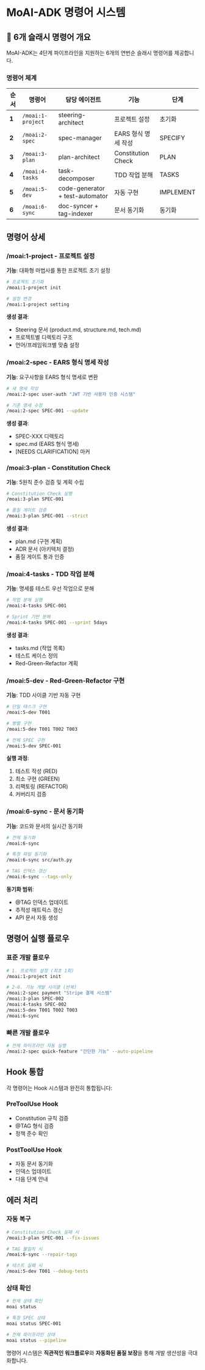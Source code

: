 # MoAI-ADK 명령어 시스템

## 🎯 6개 슬래시 명령어 개요

MoAI-ADK는 4단계 파이프라인을 지원하는 6개의 연번순 슬래시 명령어를 제공합니다.

### 명령어 체계

| 순서 | 명령어 | 담당 에이전트 | 기능 | 단계 |
|------|--------|---------------|------|------|
| **1** | `/moai:1-project` | steering-architect | 프로젝트 설정 | 초기화 |
| **2** | `/moai:2-spec` | spec-manager | EARS 형식 명세 작성 | SPECIFY |
| **3** | `/moai:3-plan` | plan-architect | Constitution Check | PLAN |
| **4** | `/moai:4-tasks` | task-decomposer | TDD 작업 분해 | TASKS |
| **5** | `/moai:5-dev` | code-generator + test-automator | 자동 구현 | IMPLEMENT |
| **6** | `/moai:6-sync` | doc-syncer + tag-indexer | 문서 동기화 | 동기화 |

## 명령어 상세

### /moai:1-project - 프로젝트 설정
**기능**: 대화형 마법사를 통한 프로젝트 초기 설정

```bash
# 프로젝트 초기화
/moai:1-project init

# 설정 변경
/moai:1-project setting
```

**생성 결과**:
- Steering 문서 (product.md, structure.md, tech.md)
- 프로젝트별 디렉토리 구조
- 언어/프레임워크별 맞춤 설정

### /moai:2-spec - EARS 형식 명세 작성
**기능**: 요구사항을 EARS 형식 명세로 변환

```bash
# 새 명세 작성
/moai:2-spec user-auth "JWT 기반 사용자 인증 시스템"

# 기존 명세 수정
/moai:2-spec SPEC-001 --update
```

**생성 결과**:
- SPEC-XXX 디렉토리
- spec.md (EARS 형식 명세)
- [NEEDS CLARIFICATION] 마커

### /moai:3-plan - Constitution Check
**기능**: 5원칙 준수 검증 및 계획 수립

```bash
# Constitution Check 실행
/moai:3-plan SPEC-001

# 품질 게이트 검증
/moai:3-plan SPEC-001 --strict
```

**생성 결과**:
- plan.md (구현 계획)
- ADR 문서 (아키텍처 결정)
- 품질 게이트 통과 인증

### /moai:4-tasks - TDD 작업 분해
**기능**: 명세를 테스트 우선 작업으로 분해

```bash
# 작업 분해 실행
/moai:4-tasks SPEC-001

# Sprint 기반 분해
/moai:4-tasks SPEC-001 --sprint 5days
```

**생성 결과**:
- tasks.md (작업 목록)
- 테스트 케이스 정의
- Red-Green-Refactor 계획

### /moai:5-dev - Red-Green-Refactor 구현
**기능**: TDD 사이클 기반 자동 구현

```bash
# 단일 태스크 구현
/moai:5-dev T001

# 병렬 구현
/moai:5-dev T001 T002 T003

# 전체 SPEC 구현
/moai:5-dev SPEC-001
```

**실행 과정**:
1. 테스트 작성 (RED)
2. 최소 구현 (GREEN)
3. 리팩토링 (REFACTOR)
4. 커버리지 검증

### /moai:6-sync - 문서 동기화
**기능**: 코드와 문서의 실시간 동기화

```bash
# 전체 동기화
/moai:6-sync

# 특정 파일 동기화
/moai:6-sync src/auth.py

# TAG 인덱스 갱신
/moai:6-sync --tags-only
```

**동기화 범위**:
- @TAG 인덱스 업데이트
- 추적성 매트릭스 갱신
- API 문서 자동 생성

## 명령어 실행 플로우

### 표준 개발 플로우
```bash
# 1. 프로젝트 설정 (최초 1회)
/moai:1-project init

# 2-6. 기능 개발 사이클 (반복)
/moai:2-spec payment "Stripe 결제 시스템"
/moai:3-plan SPEC-002
/moai:4-tasks SPEC-002
/moai:5-dev T001 T002 T003
/moai:6-sync
```

### 빠른 개발 플로우
```bash
# 전체 파이프라인 자동 실행
/moai:2-spec quick-feature "간단한 기능" --auto-pipeline
```

## Hook 통합

각 명령어는 Hook 시스템과 완전히 통합됩니다:

### PreToolUse Hook
- Constitution 규칙 검증
- @TAG 형식 검증
- 정책 준수 확인

### PostToolUse Hook
- 자동 문서 동기화
- 인덱스 업데이트
- 다음 단계 안내

## 에러 처리

### 자동 복구
```bash
# Constitution Check 실패 시
/moai:3-plan SPEC-001 --fix-issues

# TAG 불일치 시
/moai:6-sync --repair-tags

# 테스트 실패 시
/moai:5-dev T001 --debug-tests
```

### 상태 확인
```bash
# 현재 상태 확인
moai status

# 특정 SPEC 상태
moai status SPEC-001

# 전체 파이프라인 상태
moai status --pipeline
```

명령어 시스템은 **직관적인 워크플로우**와 **자동화된 품질 보장**을 통해 개발 생산성을 극대화합니다.
